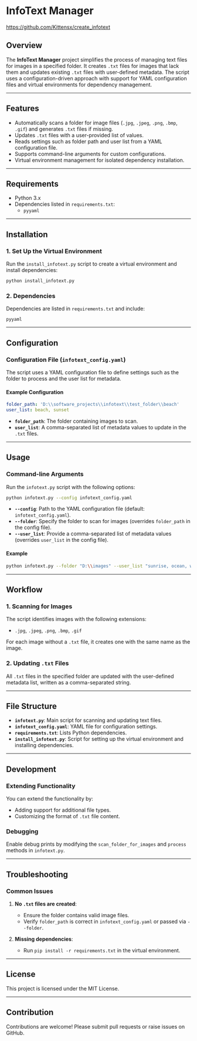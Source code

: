 # InfoText Manager
https://github.com/Kittensx/create_infotext

## Overview
The **InfoText Manager** project simplifies the process of managing text files for images in a specified folder. It creates `.txt` files for images that lack them and updates existing `.txt` files with user-defined metadata. The script uses a configuration-driven approach with support for YAML configuration files and virtual environments for dependency management.

---

## Features
- Automatically scans a folder for image files (`.jpg`, `.jpeg`, `.png`, `.bmp`, `.gif`) and generates `.txt` files if missing.
- Updates `.txt` files with a user-provided list of values.
- Reads settings such as folder path and user list from a YAML configuration file.
- Supports command-line arguments for custom configurations.
- Virtual environment management for isolated dependency installation.

---

## Requirements
- Python 3.x
- Dependencies listed in `requirements.txt`:
  - `pyyaml`

---

## Installation

### 1. Set Up the Virtual Environment
Run the `install_infotext.py` script to create a virtual environment and install dependencies:

```bash
python install_infotext.py
```

### 2. Dependencies
Dependencies are listed in `requirements.txt` and include:

```text
pyyaml
```

---

## Configuration

### Configuration File (`infotext_config.yaml`)
The script uses a YAML configuration file to define settings such as the folder to process and the user list for metadata.

#### Example Configuration
```yaml
folder_path: 'D:\\software_projects\\infotext\\test_folder\\beach'
user_list: beach, sunset
```

- **`folder_path`**: The folder containing images to scan.
- **`user_list`**: A comma-separated list of metadata values to update in the `.txt` files.

---

## Usage

### Command-line Arguments
Run the `infotext.py` script with the following options:

```bash
python infotext.py --config infotext_config.yaml
```

- **`--config`**: Path to the YAML configuration file (default: `infotext_config.yaml`).
- **`--folder`**: Specify the folder to scan for images (overrides `folder_path` in the config file).
- **`--user_list`**: Provide a comma-separated list of metadata values (overrides `user_list` in the config file).

#### Example
```bash
python infotext.py --folder "D:\\images" --user_list "sunrise, ocean, waves"
```

---

## Workflow

### 1. Scanning for Images
The script identifies images with the following extensions:
- `.jpg`, `.jpeg`, `.png`, `.bmp`, `.gif`

For each image without a `.txt` file, it creates one with the same name as the image.

### 2. Updating `.txt` Files
All `.txt` files in the specified folder are updated with the user-defined metadata list, written as a comma-separated string.

---

## File Structure

- **`infotext.py`**: Main script for scanning and updating text files.
- **`infotext_config.yaml`**: YAML file for configuration settings.
- **`requirements.txt`**: Lists Python dependencies.
- **`install_infotext.py`**: Script for setting up the virtual environment and installing dependencies.

---

## Development

### Extending Functionality
You can extend the functionality by:
- Adding support for additional file types.
- Customizing the format of `.txt` file content.

### Debugging
Enable debug prints by modifying the `scan_folder_for_images` and `process` methods in `infotext.py`.

---

## Troubleshooting

### Common Issues
1. **No `.txt` files are created**:
   - Ensure the folder contains valid image files.
   - Verify `folder_path` is correct in `infotext_config.yaml` or passed via `--folder`.

2. **Missing dependencies**:
   - Run `pip install -r requirements.txt` in the virtual environment.

---

## License
This project is licensed under the MIT License.

---

## Contribution
Contributions are welcome! Please submit pull requests or raise issues on GitHub.

